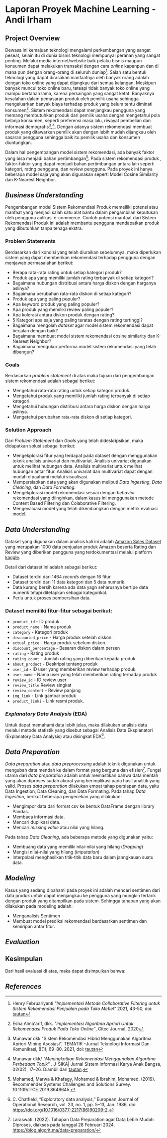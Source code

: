 # Laporan Proyek Machine Learning - Andi Irham

## Project Overview

Dewasa ini kemajuan teknologi mengalami perkembangan yang sangat peseat, selain itu di dunia bisnis teknologi mempunyai peranan yang sangat penting. Melalui media internet/website baik pelaku bisnis maupun konsumen dapat melakukan transaksi dengan cara *online* kapanpun dan di mana pun dengan orang-orang di seluruh duniap[^1]. Salah satu bentuk teknologi yang dapat dirasakan manfaatnya oleh banyak orang adalah dengan toko online yang dapat dijangkau dari semua kalangan. Meskipun  banyak muncul toko online baru, teteapi tidak banyak toko online yang mampu bertahan lama, karena persaingan yang sangat ketat. Banyaknya kesalahan dalam pemasaran produk oleh pemilik usaha sehingga mengeluarkan banyak biaya terhadap produk yang belum tentu diminati konsumen[^2]. Sistem rekomendasi dapat menjangkau pengguna yang memang membutuhkan produk dari pemilik usaha dengan mengetahui pola belanja konsumen, seperti preferensi masa lalu, riwayat pembelian dan informasi demografis[^3],[^4]. Dengan adanya sistem rekomendasi membuat produk yang ditawarkan pemilik akan dengan lebih mudah dijangkau oleh sasaran pengguna sehingga baik itu pemilik usaha dan konsumen diuntungkan.  

Dalam hal pengembangan model sistem rekomendasi, ada banyak faktor yang bisa menjadi bahan pertimbangan[^5]. Pada sistem rekomendasi produk , faktor-faktor yang dapat menjadi bahan pertimbangan antara lain seperti kategori, rating pengguna, dan review pengguna. Pada proyek ini hanya beberapa model saja yang akan digunakan seperti Model Cosine Similarity dan K-Nearest Neighbor.


## *Business Understanding*

Pengembangan model Sistem Rekomendasi Produk memeiliki potensi atau manfaat yang menjadi salah satu alat bantu dalam pengambilan keputusan oleh pengguna aplikasi e-commerce. Contoh potensi manfaat dari Sistem Rekomendasi Produk ini adalah membantu pengguna mendapatkan produk yang dibutuhkan tanpa tenaga ekstra.

### Problem Statements

Berdasarkan dari kondisi yang telah diuraikan sebelumnya, maka diperlukan sistem yang dapat memberikan rekomendasi terhadap pengguna dengan menjawab permasalahan berikut:

- Berapa rata-rata rating untuk setiap kategori produk?
- Produk apa yang memiliki jumlah rating terbanyak di setiap kategori?
- Bagaimana hubungan distribusi antara harga diskon dengan harganya aslinya?
- Bagaimana perubahan rata-rata diskon di setiap kategori?
- Produk apa yang paling populer?
- Apa keyword produk yang paling populer?
- Apa produk yang memiliki review paling populer?
- Apa kolerasi antara diskon produk dengan rating?
- 5 Kategori apa saja yang paling teratas dengan rating tertinggi?
- Bagaimana mengolah *dataset* agar model sistem rekomendasi dapat berjalan dengan baik?
- Bagaimana membuat model sistem rekomendasi cosine similarity dan K-Nearest Neighbor?
- Bagaimana mengukur performa model sistem rekomendasi yang telah dibangun? 

### Goals
Berdasarkan *problem statement* di atas maka tujuan dari pengembangan sistem rekomendasi adalah sebagai berikut:

- Mengetahui rata-rata rating untuk setiap kategori produk.
- Mengetahui produk yang memiliki jumlah rating terbanyak di setiap kategori.
- Mengetahui hubungan distribusi antara harga diskon dengan harga aslinya.
- Mengetahui perubahan rata-rata diskon di setiap kategori.

### Solution Approach

Dari *Problem Statement* dan *Goals* yang telah dideskripsikan, maka didapatkan solusi sebagai berikut:

- Mengekplorasi fitur yang terdapat pada dataset dengan menggunakan teknik analisis univariat dan multivariat. Analisis univariat digunakan untuk melihat hubungan data. Analisis multivariat untuk melihat hubungan antar fitur. Analisis univariat dan multivariat dapat dengan mudah dipaahami melalui visualisasi.
- Mempersiapkan data yang akan digunakan meliputi *Data Ingesting*, *Data Cleaning*, dan *Data Formating*.
- Mengekplorasi model rekomendasi sesuai dengan *behavior* rekomendasi yang diinginkan, dalam kasus ini menggunakan metode Content Based Filtering dan Colaborative Filtering.
- Mengevaluasi model yang telah dikembangkan dengan metrik evaluasi model.

## *Data Understanding*

Dataset yang digunakan dalam analisis kali ini adalah [Amazon Sales Dataset](https://www.kaggle.com/datasets/karkavelrajaj/amazon-sales-dataset/data) yang merupakan  1000 data penjualan produk Amazon beserta Rating dan Review yang diberikan pengguna yang terdokumentasi melalui platform [kaggle](https://www.kaggle.com/).

Detail dari dataset ini adalah sebagai berikut:

- Dataset terdiri dari 1464 *records* dengan 16 fitur.
- Dataset terdiri dari 11 data kategori dan 5 data numerik.
- Data kurang bersih karena ada data yagn seharusnya bertipe data numerik tetapi ditetapkan sebagai kategorikal.
- Perlu untuk proses pembersihan data.

### Dataset memiliki fitur-fitur sebagai berikut:

- `product_id` - ID produk
- `product_name` - Nama produk
- `category` - Kategori produk
- `discounted_price` - Harga produk setelah diskon.
- `actual_price` - Harga produk sebelum diskon.
- `discount_percentage` - Besaran diskon dalam persen
- `rating` - Rating produk
- `rating_count` - Jumlah rating yang diberikan kepada produk
- `about_product` - Deskripsi tentang produk
- `user_id` - ID user yang memberikan review terhadap produk.
- `user_name` - Nama user yang telah memberikan rating terhadap produk
- `review_id` - ID review user
- `review_title` Review singkat
- `review_content` - Review panjang
- `img_link` - Link gambar produk
- `product_linki` - Link resmi produk.

### *Explanatory Data Analysis* (EDA)

Untuk dapat memahami data lebih jelas, maka dilakukan analisis data melalui metode statistik yang disebut sebagai Analisis Data Eksplanatori (Explanatory Data Analysis) atau disingkat EDA[^6]. 


## *Data Preparation*

*Data preparation* atau *data preprocessing* adalah teknik digunakan untuk mengubah data mendah ke dalam format yang berguna dan efisien[^7]. Fungsi utama dari *data preparation* adalah untuk memastikan bahwa data mentah yang akan diproses sudah akurat yang berimplikasi pada hasil analitik yang valid. Proses *data preparation* dilakukan empat tahap persiapan data, yaitu Data Ingestion, Data Cleaning, dan Data Formating. Pada tahap *Data Ingestion*, berikut beberapa pengecekan yang dilakukan:

- Mengimpor data dari format csv ke bentuk DataFrame dengan library Pandas.
- Membaca informasi data.
- Mencari duplikasi data.
- Mencari *missing value* atau nilai yang hilang.

Pada tahap *Data Cleaning*, ada beberapa metode yang digunakan yaitu:

- Membuang data yang memiliki nilai-nilai yang hilang (*Dropping*)
- Mengisi nilai-nilai yang hilang (*Imputation*)
- Interpolasi menghasilkan titik-titik data baru dalam janngkauan suatu data.



## *Modeling*

Kasus yang sedang dipahami pada proyek ini adalah mencari sentimen dari data produk untuk dapat menjangkau ke pengguna yang mungkin tertarik dengan produk yang ditampilkan pada sistem. Sehingga tahapan yang akan dilakukan pada modeling adalah:

- Menganalisis Sentimen
- Membuat model prediksi rekomendasi berdasarkan sentimen dan kemiripan antar fitur.

## *Evaluation*



## Kesimpulan

Dari hasil evaluasi di atas, maka dapat disimpulkan bahwa:

## *References*

[^1]: Henry Februariyanti *"Implementasi Metode Collaborative Filtering untuk Sistem Rekomendasi Penjualan pada Toko Mebel"* 2021, 43-50, doi: [tautan](https://doi.org/10.31294/jki.v9i1.9859.g4873)

[^2]: Esha Alma'arif, dkk. *"Implementasi Algoritma Apriori Untuk Rekomendasi Produk Pada Toko Online"*, Citec Journal, 2020

[^3]: Munawar dkk "Sistem Rekomendasi Hibrid Menggunakan Algoritma Apriori Mining Asosiasi", TEMATIK -Jurnal Teknologi Informasi Dan Komunikasi, 8(1), 69–80. 2021, doi: [tautan](https://doi.org/10.38204/tematik.v8i1.567)

[^4]: Munawar dkk/ *"Meningkatkan Rekomendasi Menggunakan Algoritma Perbedaan Topik"* . J-SIKA| Jurnal Sistem Informasi Karya Anak Bangsa, 02(02), 17–26. Diambil dari [tautan](https://ejournal.unibba.ac.id/index.php/j-sika/article/view/378).

[^5]: Mohamed, Marwa & Khafagy, Mohamed & Ibrahim, Mohamed. (2019). Recommender Systems Challenges and Solutions Survey. 10.1109/ITCE.2019.8646645.

[^6]: C. Chatfield, “Exploratory data analysis,” European Journal of Operational Research, vol. 23, no. 1, pp. 5–13, Jan. 1986, doi: https://doi.org/10.1016/0377-2217(86)90209-2.

[^7]: Laraswati. (2022). Tahapan Data Preparation agar Data Lebih Mudah Diproses, diakses pada tanggal 28 Februari 2024, https://blog.algorit.ma/data-preparation/ 



